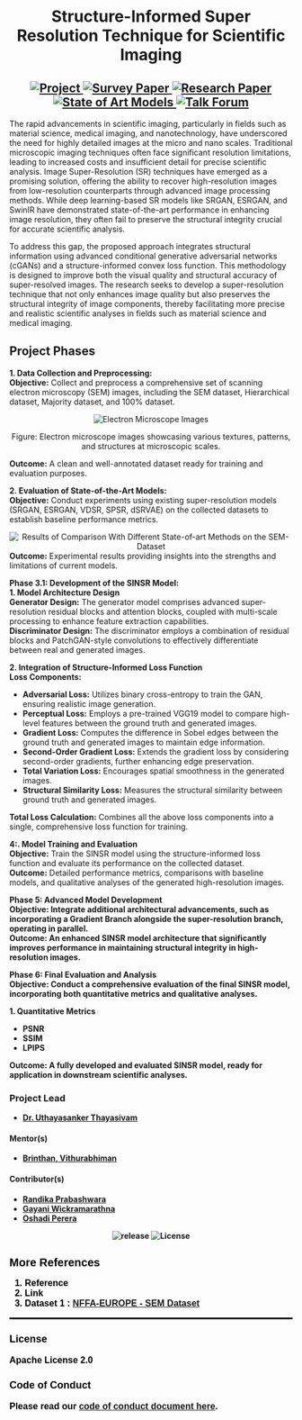 <!DOCTYPE html>
<html>
<head>
    <h1 align="center">Structure-Informed Super Resolution Technique for Scientific Imaging</h1>
    
</head>
<body>
    
<div align="center">
    <h2>
        <a href="https://github.com/aaivu/Structure-informed-super-resolution-/tree/master/Final-Model/SINSR">
            <img src="https://img.shields.io/badge/Project-GitHub-coral" alt="Project">
        </a>
        <a href="https://drive.google.com/file/d/1nZgB0Zq6sPeGh3h5duNINIqRsGrdK2JM/view?usp=sharing">
            <img src="https://img.shields.io/badge/Survey Paper-Read%20Now-steelblue" alt="Survey Paper">
        </a>
        <a href="https://drive.google.com/file/d/1nAWR9VU8oc6-gqQ53amh0t0gOMbJzQhY/view?usp=sharing">
            <img src="https://img.shields.io/badge/Research%20Paper-Read%20Now-teal" alt="Research Paper">
        </a>
        <a href="https://github.com/aaivu/Structure-informed-super-resolution-/tree/master/State-of-art-models">
            <img src="https://img.shields.io/badge/Experiments-State of Art Models-slategray" alt="State of Art Models">
        </a>
        <a href="talk_forum_link">
            <img src="https://img.shields.io/badge/Talk Forum-Join us-lightyellow" alt="Talk Forum">
        </a>
    </h2>
</div>


<p>
The rapid advancements in scientific imaging, particularly in fields such as material science, medical imaging, and nanotechnology, have underscored the need for highly detailed images at the micro and nano scales. Traditional microscopic imaging techniques often face significant resolution limitations, leading to increased costs and insufficient detail for precise scientific analysis. Image Super-Resolution (SR) techniques have emerged as a promising solution, offering the ability to recover high-resolution images from low-resolution counterparts through advanced image processing methods. While deep learning-based SR models like SRGAN, ESRGAN, and SwinIR have demonstrated state-of-the-art performance in enhancing image resolution, they often fail to preserve the structural integrity crucial for accurate scientific analysis.

To address this gap, the proposed approach integrates structural information using advanced conditional generative adversarial networks (cGANs) and a structure-informed convex loss function. This methodology is designed to improve both the visual quality and structural accuracy of super-resolved images. The research seeks to develop a super-resolution technique that not only enhances image quality but also preserves the structural integrity of image components, thereby facilitating more precise and realistic scientific analyses in fields such as material science and medical imaging.
</p>

<h2>Project Phases</h2>
<p><b>1. Data Collection and Preprocessing:</b><br>
<b>Objective:</b> Collect and preprocess a comprehensive set of scanning electron microscopy (SEM) images, including the SEM dataset, Hierarchical dataset, Majority dataset, and 100% dataset.<br>
<div align="center">
    <img src="https://drive.google.com/uc?export=view&id=1heAUwJ3MAc2a22MJ7OkQJCCY67hL-VoX" alt="Electron Microscope Images">
    <p>Figure: Electron microscope images showcasing various textures, patterns, and structures at microscopic scales.</p>
</div>
<b>Outcome:</b> A clean and well-annotated dataset ready for training and evaluation purposes.<br>

<b>2. Evaluation of State-of-the-Art Models:</b><br>
<b>Objective:</b> Conduct experiments using existing super-resolution models (SRGAN, ESRGAN, VDSR, SPSR, dSRVAE) on the collected datasets to establish baseline performance metrics.<br>
<div align="center">
    <img src="https://drive.google.com/file/d/1rF5OxfhXHmIfK_90-XEwkIv-dY15scbd/view?usp=sharing" alt="Results of Comparison With Different State-of-art Methods on the SEM-Dataset">
</div>
<b>Outcome:</b> Experimental results providing insights into the strengths and limitations of current models.<br>

<b>Phase 3.1: Development of the SINSR Model:</b><br>
<b>1. Model Architecture Design</b><br>
<b>Generator Design:</b> The generator model comprises advanced super-resolution residual blocks and attention blocks, coupled with multi-scale processing to enhance feature extraction capabilities.<br>
<b>Discriminator Design:</b> The discriminator employs a combination of residual blocks and PatchGAN-style convolutions to effectively differentiate between real and generated images.<br>

<b>2. Integration of Structure-Informed Loss Function</b><br>
<b>Loss Components:</b>
<ul>
    <li><b>Adversarial Loss:</b> Utilizes binary cross-entropy to train the GAN, ensuring realistic image generation.</li>
    <li><b>Perceptual Loss:</b> Employs a pre-trained VGG19 model to compare high-level features between the ground truth and generated images.</li>
    <li><b>Gradient Loss:</b> Computes the difference in Sobel edges between the ground truth and generated images to maintain edge information.</li>
    <li><b>Second-Order Gradient Loss:</b> Extends the gradient loss by considering second-order gradients, further enhancing edge preservation.</li>
    <li><b>Total Variation Loss:</b> Encourages spatial smoothness in the generated images.</li>
    <li><b>Structural Similarity Loss:</b> Measures the structural similarity between ground truth and generated images.</li>
</ul>
<b>Total Loss Calculation:</b> Combines all the above loss components into a single, comprehensive loss function for training.<br>

<b>4:. Model Training and Evaluation</b><br>
<b>Objective:</b> Train the SINSR model using the structure-informed loss function and evaluate its performance on the collected dataset.<br>
<b>Outcome:</b> Detailed performance metrics, comparisons with baseline models, and qualitative analyses of the generated high-resolution images.<br>

<p><b>Phase 5: Advanced Model Development<b><br>
<b>Objective:</b> Integrate additional architectural advancements, such as incorporating a Gradient Branch alongside the super-resolution branch, operating in parallel.<br>
<b>Outcome:</b> An enhanced SINSR model architecture that significantly improves performance in maintaining structural integrity in high-resolution images.<br>

<b>Phase 6: Final Evaluation and Analysis<b><br>
<b>Objective:</b> Conduct a comprehensive evaluation of the final SINSR model, incorporating both quantitative metrics and qualitative analyses.<br>

<b>1. Quantitative Metrics<b>
<ul>
    <li>PSNR</li>
    <li>SSIM</li>
    <li>LPIPS</li>
</ul>
<b>Outcome:</b> A fully developed and evaluated SINSR model, ready for application in downstream scientific analyses.
</p>





<h3>Project Lead</h2>
<ul>
    <li><a href="talk_forum_profile_link">Dr. Uthayasanker Thayasivam</a></li>
</ul>

<h4>Mentor(s)</h2>
<ul>
    <li><a href="talk_forum_profile_link">Brinthan, Vithurabhiman</a></li>
</ul>

<h4>Contributor(s)</h2>
<ul>
    <li><a href="talk_forum_profile_link">Randika Prabashwara</a></li>
    <li><a href="talk_forum_profile_link">Gayani Wickramarathna</a></li>
    <li><a href="talk_forum_profile_link">Oshadi Perera</a></li>
</ul>

<p align="center">
    <img src="https://img.shields.io/badge/release-v1.0.0--Commercial-blue" alt="release"/>
    <img src="https://img.shields.io/badge/License-Apache License--Commercial-blue" alt="License"/>
</p>


<h2 style="font-family: Arial, sans-serif; font-size: 20px; color: black;">More References</h2>
<ol style="font-family: Arial, sans-serif; font-size: 16px; color: black;">
    <li>Reference</li>
    <li>Link</li>
    <li>Dataset 1 : <a href="https://b2share.eudat.eu/records/19cc2afd23e34b92b36a1dfd0113a89f">NFFA-EUROPE - SEM Dataset</a></li>
</ol>

<hr style="border: 1px solid black;">

<h3 style="font-family: Arial, sans-serif; font-size: 18px; color: black;">License</h3>
<p style="font-family: Arial, sans-serif; font-size: 16px; color: black;">Apache License 2.0</p>

<h3 style="font-family: Arial, sans-serif; font-size: 18px; color: black;">Code of Conduct</h3>
<p style="font-family: Arial, sans-serif; font-size: 16px; color: black;">Please read our <a href="https://github.com/aaivu/aaivu-introduction/blob/master/docs/code_of_conduct.md">code of conduct document here</a>.</p>

</body>
</html>


